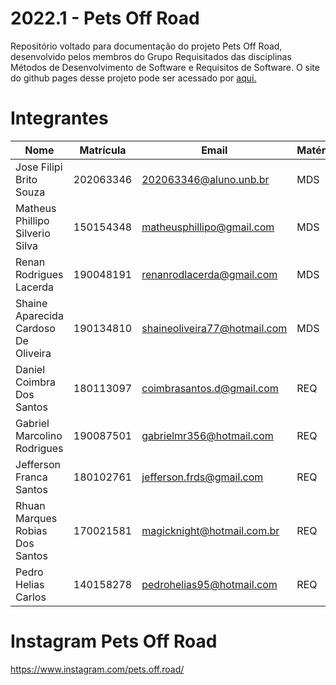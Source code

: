# 2022.1 - Pets Off Road

Repositório voltado para documentação do projeto Pets Off Road, desenvolvido pelos membros do Grupo Requisitados das disciplinas Métodos de Desenvolvimento de Software e Requisitos de Software. O site do github pages desse projeto pode ser acessado por <a href="https://MattSilverio.github.io/2022.1-pets-off-road/">aqui.</a>

# Integrantes
| Nome | Matrícula | Email | Matéria |
|--------|------------|------------------------------------|------|
| Jose Filipi Brito Souza |	202063346 |	202063346@aluno.unb.br | MDS |
| Matheus Phillipo Silverio Silva |	150154348 |	matheusphillipo@gmail.com | MDS |
| Renan Rodrigues Lacerda |	190048191 |	renanrodlacerda@gmail.com | MDS |
| Shaine Aparecida Cardoso De Oliveira |	190134810 |	shaineoliveira77@hotmail.com | MDS |
| Daniel Coimbra Dos Santos |	180113097 |	coimbrasantos.d@gmail.com | REQ |
| Gabriel Marcolino Rodrigues |	190087501 |	gabrielmr356@hotmail.com | REQ |
| Jefferson Franca Santos |	180102761 |	jefferson.frds@gmail.com | REQ |
| Rhuan Marques Robias Dos Santos |	170021581 |	magicknight@hotmail.com.br | REQ |
| Pedro Helias Carlos |	140158278 |	pedrohelias95@hotmail.com | REQ |


# Instagram Pets Off Road
https://www.instagram.com/pets.off.road/
